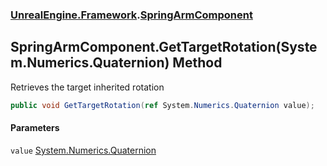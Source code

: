 ### [UnrealEngine.Framework](./UnrealEngine-Framework.md 'UnrealEngine.Framework').[SpringArmComponent](./SpringArmComponent.md 'UnrealEngine.Framework.SpringArmComponent')
## SpringArmComponent.GetTargetRotation(System.Numerics.Quaternion) Method
Retrieves the target inherited rotation  
```csharp
public void GetTargetRotation(ref System.Numerics.Quaternion value);
```
#### Parameters
<a name='UnrealEngine-Framework-SpringArmComponent-GetTargetRotation(System-Numerics-Quaternion)-value'></a>
`value` [System.Numerics.Quaternion](https://docs.microsoft.com/en-us/dotnet/api/System.Numerics.Quaternion 'System.Numerics.Quaternion')  
  
